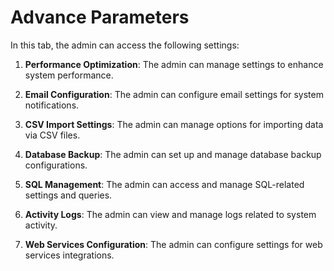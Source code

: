# Advance Parameters

In this tab, the admin can access the following settings:

1. **Performance Optimization**: The admin can manage settings to enhance system performance.

2. **Email Configuration**: The admin can configure email settings for system notifications.

3. **CSV Import Settings**: The admin can manage options for importing data via CSV files.

4. **Database Backup**: The admin can set up and manage database backup configurations.

5. **SQL Management**: The admin can access and manage SQL-related settings and queries.

6. **Activity Logs**: The admin can view and manage logs related to system activity.

7. **Web Services Configuration**: The admin can configure settings for web services integrations.

